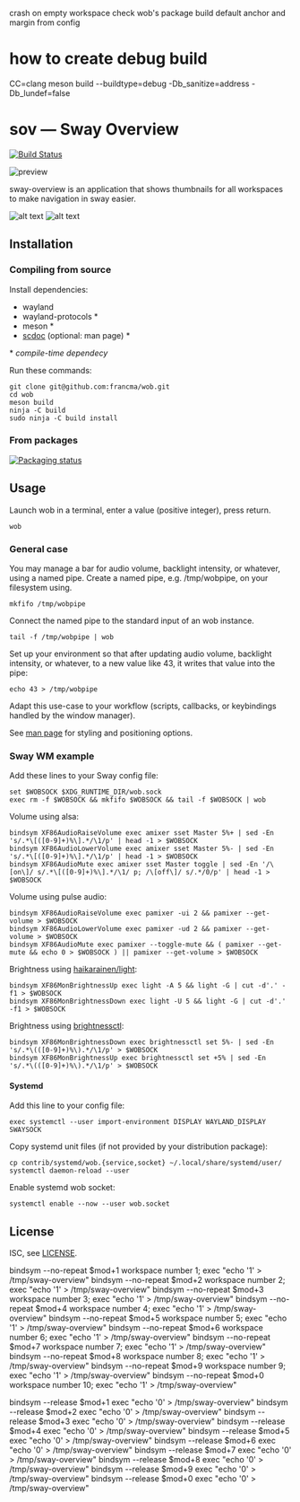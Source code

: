 crash on empty workspace
check wob's package build
default anchor and margin from config

# how to create debug build

CC=clang meson build --buildtype=debug -Db_sanitize=address -Db_lundef=false

# sov — Sway Overview

[![Build Status](https://github.com/milgra/sov/workflows/test/badge.svg)](https://github.com/milgra/sov/actions)

![preview](https://github.com/milgra/sov/sov.png)

sway-overview is an application that shows thumbnails for all workspaces to make navigation in sway easier.

![alt text](screenshot2.png)
![alt text](screenshot1.png)

## Installation

### Compiling from source

Install dependencies:

- wayland
- wayland-protocols \*
- meson \*
- [scdoc](https://git.sr.ht/~sircmpwn/scdoc) (optional: man page) \*

\* _compile-time dependecy_

Run these commands:

```
git clone git@github.com:francma/wob.git
cd wob
meson build
ninja -C build
sudo ninja -C build install
```

### From packages

[![Packaging status](https://repology.org/badge/tiny-repos/wob.svg)](https://repology.org/project/wob/versions)

## Usage

Launch wob in a terminal, enter a value (positive integer), press return.

```
wob
```

### General case

You may manage a bar for audio volume, backlight intensity, or whatever, using a named pipe. Create a named pipe, e.g. /tmp/wobpipe, on your filesystem using.

```
mkfifo /tmp/wobpipe
```

Connect the named pipe to the standard input of an wob instance.

```
tail -f /tmp/wobpipe | wob
```

Set up your environment so that after updating audio volume, backlight intensity, or whatever, to a new value like 43, it writes that value into the pipe:

```
echo 43 > /tmp/wobpipe
```

Adapt this use-case to your workflow (scripts, callbacks, or keybindings handled by the window manager).

See [man page](https://github.com/francma/wob/blob/master/wob.1.scd) for styling and positioning options.

### Sway WM example

Add these lines to your Sway config file:

```
set $WOBSOCK $XDG_RUNTIME_DIR/wob.sock
exec rm -f $WOBSOCK && mkfifo $WOBSOCK && tail -f $WOBSOCK | wob
```

Volume using alsa:

```
bindsym XF86AudioRaiseVolume exec amixer sset Master 5%+ | sed -En 's/.*\[([0-9]+)%\].*/\1/p' | head -1 > $WOBSOCK
bindsym XF86AudioLowerVolume exec amixer sset Master 5%- | sed -En 's/.*\[([0-9]+)%\].*/\1/p' | head -1 > $WOBSOCK
bindsym XF86AudioMute exec amixer sset Master toggle | sed -En '/\[on\]/ s/.*\[([0-9]+)%\].*/\1/ p; /\[off\]/ s/.*/0/p' | head -1 > $WOBSOCK
```

Volume using pulse audio:

```
bindsym XF86AudioRaiseVolume exec pamixer -ui 2 && pamixer --get-volume > $WOBSOCK
bindsym XF86AudioLowerVolume exec pamixer -ud 2 && pamixer --get-volume > $WOBSOCK
bindsym XF86AudioMute exec pamixer --toggle-mute && ( pamixer --get-mute && echo 0 > $WOBSOCK ) || pamixer --get-volume > $WOBSOCK
```

Brightness using [haikarainen/light](https://github.com/haikarainen/light):

```
bindsym XF86MonBrightnessUp exec light -A 5 && light -G | cut -d'.' -f1 > $WOBSOCK
bindsym XF86MonBrightnessDown exec light -U 5 && light -G | cut -d'.' -f1 > $WOBSOCK
```

Brightness using [brightnessctl](https://github.com/Hummer12007/brightnessctl):

```
bindsym XF86MonBrightnessDown exec brightnessctl set 5%- | sed -En 's/.*\(([0-9]+)%\).*/\1/p' > $WOBSOCK
bindsym XF86MonBrightnessUp exec brightnessctl set +5% | sed -En 's/.*\(([0-9]+)%\).*/\1/p' > $WOBSOCK
```

#### Systemd

Add this line to your config file:

```
exec systemctl --user import-environment DISPLAY WAYLAND_DISPLAY SWAYSOCK
```

Copy systemd unit files (if not provided by your distribution package):

```
cp contrib/systemd/wob.{service,socket} ~/.local/share/systemd/user/
systemctl daemon-reload --user
```

Enable systemd wob socket:

```
systemctl enable --now --user wob.socket
```

## License

ISC, see [LICENSE](/LICENSE).



bindsym --no-repeat $mod+1 workspace number 1; exec "echo '1' > /tmp/sway-overview"
bindsym --no-repeat $mod+2 workspace number 2; exec "echo '1' > /tmp/sway-overview"
bindsym --no-repeat $mod+3 workspace number 3; exec "echo '1' > /tmp/sway-overview"
bindsym --no-repeat $mod+4 workspace number 4; exec "echo '1' > /tmp/sway-overview"
bindsym --no-repeat $mod+5 workspace number 5; exec "echo '1' > /tmp/sway-overview"
bindsym --no-repeat $mod+6 workspace number 6; exec "echo '1' > /tmp/sway-overview"
bindsym --no-repeat $mod+7 workspace number 7; exec "echo '1' > /tmp/sway-overview"
bindsym --no-repeat $mod+8 workspace number 8; exec "echo '1' > /tmp/sway-overview"
bindsym --no-repeat $mod+9 workspace number 9; exec "echo '1' > /tmp/sway-overview"
bindsym --no-repeat $mod+0 workspace number 10; exec "echo '1' > /tmp/sway-overview"

bindsym --release $mod+1 exec "echo '0' > /tmp/sway-overview"
bindsym --release $mod+2 exec "echo '0' > /tmp/sway-overview"
bindsym --release $mod+3 exec "echo '0' > /tmp/sway-overview"
bindsym --release $mod+4 exec "echo '0' > /tmp/sway-overview"
bindsym --release $mod+5 exec "echo '0' > /tmp/sway-overview"
bindsym --release $mod+6 exec "echo '0' > /tmp/sway-overview"
bindsym --release $mod+7 exec "echo '0' > /tmp/sway-overview"
bindsym --release $mod+8 exec "echo '0' > /tmp/sway-overview"
bindsym --release $mod+9 exec "echo '0' > /tmp/sway-overview"
bindsym --release $mod+0 exec "echo '0' > /tmp/sway-overview"
